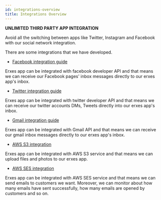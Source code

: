 ```yaml
---
id: integrations-overview
title: Integrations Overview
---
```

**UNLIMITED THIRD PARTY APP INTEGRATION**

Avoid all the switching between apps like Twitter, Instagram and Facebook with our social network integration.

There are some integrations that we have developed.

* [Facebook integration guide](administration/integrations#facebook-integration)

Erxes app can be integrated with facebook developer API and that means we can receive our Facebook pages' inbox messages directly to our erxes app's inbox.

* [Twitter integration guide](administration/integrations#twitter-integration)

Erxes app can be integrated with twitter developer API and that means we can receive our twitter accounts DMs, Tweets directly into our erxes app's inbox.

* [Gmail integration guide](administration/integrations#gmail-integration)

Erxes app can be integrated with Gmail API and that means we can receive our gmail inbox messages directly to our erxes app's inbox.

* [AWS S3 integration](administration/integrations#aws-s3-integration)

Erxes app can be integrated with AWS S3 service and that means we can upload files and photos to our erxes app.

* [AWS SES integration](administration/integrations#aws-ses-integration)

Erxes app can be integrated with AWS SES service and that means we can send emails to customers we want. Moreover, we can monitor about how many emails have sent successfully, how many emails are opened by customers and so on.

